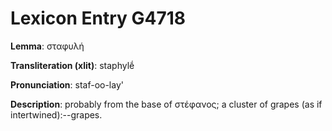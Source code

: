 # Lexicon Entry G4718

**Lemma**: σταφυλή

**Transliteration (xlit)**: staphylḗ

**Pronunciation**: staf-oo-lay'

**Description**:
probably from the base of στέφανος; a cluster of grapes (as if intertwined):--grapes.

